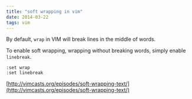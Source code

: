 ```yaml
---
title: "soft wrapping in vim"
date: 2014-03-22
tags: vim
---
```


By default, `wrap` in VIM will break lines in the middle of words.

To enable soft wrapping, wrapping without breaking words, simply enable `linebreak`. 

```vim
:set wrap
:set linebreak
```

[http://vimcasts.org/episodes/soft-wrapping-text/](http://vimcasts.org/episodes/soft-wrapping-text/)
